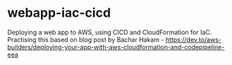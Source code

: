 # webapp-iac-cicd

Deploying a web app to AWS, using CICD and CloudFormation for IaC.
Practising this based on blog post by Bachar Hakam - https://dev.to/aws-builders/deploying-your-app-with-aws-cloudformation-and-codepipeline-eea
